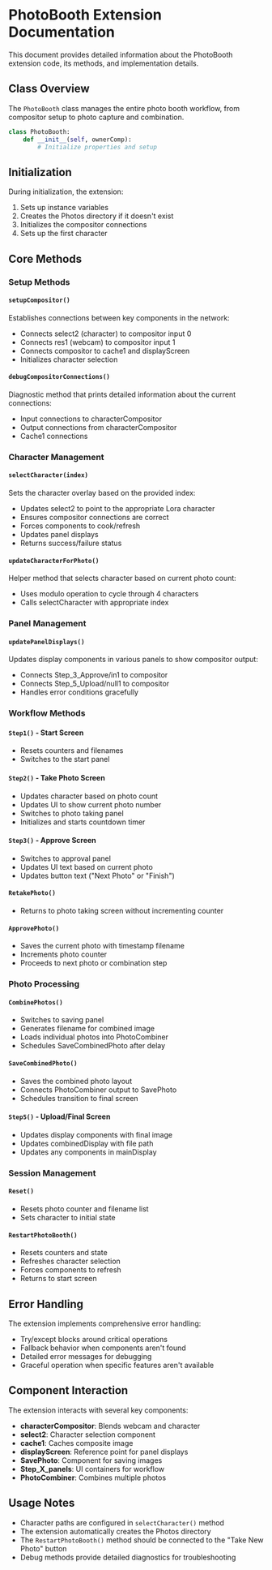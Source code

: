 # PhotoBooth Extension Documentation

This document provides detailed information about the PhotoBooth extension code, its methods, and implementation details.

## Class Overview

The `PhotoBooth` class manages the entire photo booth workflow, from compositor setup to photo capture and combination.

```python
class PhotoBooth:
    def __init__(self, ownerComp):
        # Initialize properties and setup
```

## Initialization

During initialization, the extension:
1. Sets up instance variables
2. Creates the Photos directory if it doesn't exist
3. Initializes the compositor connections
4. Sets up the first character

## Core Methods

### Setup Methods

#### `setupCompositor()`
Establishes connections between key components in the network:
- Connects select2 (character) to compositor input 0
- Connects res1 (webcam) to compositor input 1
- Connects compositor to cache1 and displayScreen
- Initializes character selection

#### `debugCompositorConnections()`
Diagnostic method that prints detailed information about the current connections:
- Input connections to characterCompositor
- Output connections from characterCompositor
- Cache1 connections

### Character Management

#### `selectCharacter(index)`
Sets the character overlay based on the provided index:
- Updates select2 to point to the appropriate Lora character
- Ensures compositor connections are correct
- Forces components to cook/refresh
- Updates panel displays
- Returns success/failure status

#### `updateCharacterForPhoto()`
Helper method that selects character based on current photo count:
- Uses modulo operation to cycle through 4 characters
- Calls selectCharacter with appropriate index

### Panel Management

#### `updatePanelDisplays()`
Updates display components in various panels to show compositor output:
- Connects Step_3_Approve/in1 to compositor
- Connects Step_5_Upload/null1 to compositor
- Handles error conditions gracefully

### Workflow Methods

#### `Step1()` - Start Screen
- Resets counters and filenames
- Switches to the start panel

#### `Step2()` - Take Photo Screen
- Updates character based on photo count
- Updates UI to show current photo number
- Switches to photo taking panel
- Initializes and starts countdown timer

#### `Step3()` - Approve Screen
- Switches to approval panel
- Updates UI text based on current photo
- Updates button text ("Next Photo" or "Finish")

#### `RetakePhoto()`
- Returns to photo taking screen without incrementing counter

#### `ApprovePhoto()`
- Saves the current photo with timestamp filename
- Increments photo counter
- Proceeds to next photo or combination step

### Photo Processing

#### `CombinePhotos()`
- Switches to saving panel
- Generates filename for combined image
- Loads individual photos into PhotoCombiner
- Schedules SaveCombinedPhoto after delay

#### `SaveCombinedPhoto()`
- Saves the combined photo layout
- Connects PhotoCombiner output to SavePhoto
- Schedules transition to final screen

#### `Step5()` - Upload/Final Screen
- Updates display components with final image
- Updates combinedDisplay with file path
- Updates any components in mainDisplay

### Session Management

#### `Reset()`
- Resets photo counter and filename list
- Sets character to initial state

#### `RestartPhotoBooth()`
- Resets counters and state
- Refreshes character selection
- Forces components to refresh
- Returns to start screen

## Error Handling

The extension implements comprehensive error handling:
- Try/except blocks around critical operations
- Fallback behavior when components aren't found
- Detailed error messages for debugging
- Graceful operation when specific features aren't available

## Component Interaction

The extension interacts with several key components:
- **characterCompositor**: Blends webcam and character
- **select2**: Character selection component
- **cache1**: Caches composite image
- **displayScreen**: Reference point for panel displays
- **SavePhoto**: Component for saving images
- **Step_X_panels**: UI containers for workflow
- **PhotoCombiner**: Combines multiple photos

## Usage Notes

- Character paths are configured in `selectCharacter()` method
- The extension automatically creates the Photos directory
- The `RestartPhotoBooth()` method should be connected to the "Take New Photo" button
- Debug methods provide detailed diagnostics for troubleshooting
